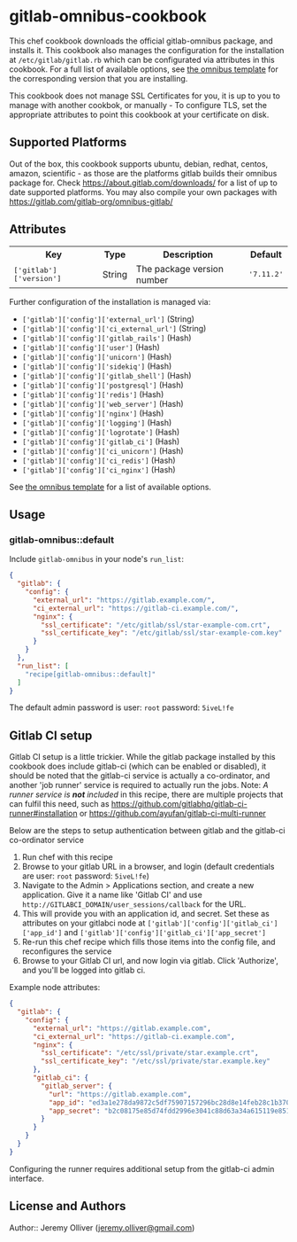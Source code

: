 # gitlab-omnibus-cookbook

This chef cookbook downloads the official gitlab-omnibus package, and installs it.
This cookbook also manages the configuration for the installation at `/etc/gitlab/gitlab.rb` which can be configurated via attributes in this cookbook. For a full list of available options, see [the omnibus template](https://gitlab.com/gitlab-org/omnibus-gitlab/raw/master/files/gitlab-config-template/gitlab.rb.template) for the corresponding version that you are installing.

This cookbook does not manage SSL Certificates for you, it is up to you to manage with another cookbok, or manually - To configure TLS, set the appropriate attributes to point this cookbook at your certificate on disk.

## Supported Platforms

Out of the box, this cookbook supports ubuntu, debian, redhat, centos, amazon, scientific - as those are the platforms gitlab builds their omnibus package for. Check https://about.gitlab.com/downloads/ for a list of up to date supported platforms. You may also compile your own packages with https://gitlab.com/gitlab-org/omnibus-gitlab/

## Attributes

<table>
  <tr>
    <th>Key</th>
    <th>Type</th>
    <th>Description</th>
    <th>Default</th>
  </tr>
  <tr>
    <td><tt>['gitlab']['version']</tt></td>
    <td>String</td>
    <td>The package version number</td>
    <td><tt>'7.11.2'</tt></td>
  </tr>
</table>

Further configuration of the installation is managed via:

* `['gitlab']['config']['external_url']` (String)
* `['gitlab']['config']['ci_external_url']` (String)
* `['gitlab']['config']['gitlab_rails']` (Hash)
* `['gitlab']['config']['user']` (Hash)
* `['gitlab']['config']['unicorn']` (Hash)
* `['gitlab']['config']['sidekiq']` (Hash)
* `['gitlab']['config']['gitlab_shell']` (Hash)
* `['gitlab']['config']['postgresql']` (Hash)
* `['gitlab']['config']['redis']` (Hash)
* `['gitlab']['config']['web_server']` (Hash)
* `['gitlab']['config']['nginx']` (Hash)
* `['gitlab']['config']['logging']` (Hash)
* `['gitlab']['config']['logrotate']` (Hash)
* `['gitlab']['config']['gitlab_ci']` (Hash)
* `['gitlab']['config']['ci_unicorn']` (Hash)
* `['gitlab']['config']['ci_redis']` (Hash)
* `['gitlab']['config']['ci_nginx']` (Hash)

See [the omnibus template](https://gitlab.com/gitlab-org/omnibus-gitlab/raw/7-11-stable/files/gitlab-config-template/gitlab.rb.template) for a list of available options.

## Usage

### gitlab-omnibus::default

Include `gitlab-omnibus` in your node's `run_list`:

```json
{
  "gitlab": {
    "config": {
      "external_url": "https://gitlab.example.com/",
      "ci_external_url": "https://gitlab-ci.example.com/",
      "nginx": {
        "ssl_certificate": "/etc/gitlab/ssl/star-example-com.crt",
        "ssl_certificate_key": "/etc/gitlab/ssl/star-example-com.key"
      }
    }
  },
  "run_list": [
    "recipe[gitlab-omnibus::default]"
  ]
}
```

The default admin password is user: `root` password: `5iveL!fe`

## Gitlab CI setup

Gitlab CI setup is a little trickier. While the gitlab package installed by this cookbook does include gitlab-ci (which can be enabled or disabled), it should be noted that the gitlab-ci service is actually a co-ordinator, and another 'job runner' service is required to actually run the jobs. Note: _A runner service is **not** included_ in this recipe, there are multiple projects that can fulfil this need, such as https://github.com/gitlabhq/gitlab-ci-runner#installation or https://github.com/ayufan/gitlab-ci-multi-runner

Below are the steps to setup authentication between gitlab and the gitlab-ci co-ordinator service

1. Run chef with this recipe
2. Browse to your gitlab URL in a browser, and login (default credentials are user: `root` password: `5iveL!fe`)
3. Navigate to the Admin > Applications section, and create a new application. Give it a name like 'Gitlab CI' and use `http://GITLABCI_DOMAIN/user_sessions/callback` for the URL.
4. This will provide you with an application id, and secret. Set these as attributes on your gitlabci node at `['gitlab']['config']['gitlab_ci']['app_id']` and `['gitlab']['config']['gitlab_ci']['app_secret']`
5. Re-run this chef recipe which fills those items into the config file, and reconfigures the service
6. Browse to your Gitlab CI url, and now login via gitlab. Click 'Authorize', and you'll be logged into gitlab ci.

Example node attributes:

```json
{
  "gitlab": {
    "config": {
      "external_url": "https://gitlab.example.com",
      "ci_external_url": "https://gitlab-ci.example.com",
      "nginx": {
        "ssl_certificate": "/etc/ssl/private/star.example.crt",
        "ssl_certificate_key": "/etc/ssl/private/star.example.key"
      },
      "gitlab_ci": {
        "gitlab_server": {
          "url": "https://gitlab.example.com",
          "app_id": "ed3a1e278da9872c5df75907157296bc28d8e14feb28c1b37087a6c94b127e85",
          "app_secret": "b2c08175e85d74fdd2996e3041c88d63a34a615119e851e8fb24a60d573d3dd9"
        }
      }
    }
  }
}
```

Configuring the runner requires additional setup from the gitlab-ci admin interface.

## License and Authors

Author:: Jeremy Olliver (<jeremy.olliver@gmail.com>)
